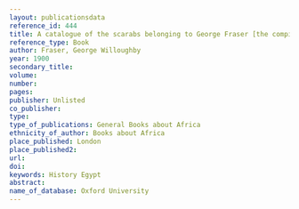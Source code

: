 ```yaml
---
layout: publicationsdata 
reference_id: 444
title: A catalogue of the scarabs belonging to George Fraser [the compiler]
reference_type: Book
author: Fraser, George Willoughby
year: 1900
secondary_title: 
volume: 
number: 
pages: 
publisher: Unlisted
co_publisher: 
type: 
type_of_publications: General Books about Africa
ethnicity_of_author: Books about Africa
place_published: London
place_published2: 
url: 
doi: 
keywords: History Egypt
abstract: 
name_of_database: Oxford University
---
```

